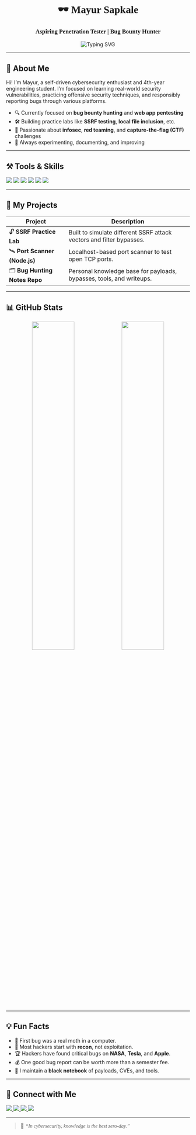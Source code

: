 <h1 align="center" style="font-family:Comic Sans MS;">🕶️ Mayur Sapkale</h1>
<h3 align="center" style="font-family:Comic Sans MS;">Aspiring Penetration Tester | Bug Bounty Hunter</h3>

<p align="center">
  <img src="https://readme-typing-svg.herokuapp.com?font=Comic+Sans+MS&size=22&pause=1000&color=37FF9D&center=true&vCenter=true&width=500&lines=Cybersecurity+Enthusiast;Bug+Bounty+Hunter;InfoSec+Learner;Red+Team+Wannabe" alt="Typing SVG" />
</p>

---

## 🧠 About Me

Hi! I’m Mayur, a self-driven cybersecurity enthusiast and 4th-year engineering student. I’m focused on learning real-world security vulnerabilities, practicing offensive security techniques, and responsibly reporting bugs through various platforms.

- 🔍 Currently focused on **bug bounty hunting** and **web app pentesting**
- 🛠️ Building practice labs like **SSRF testing**, **local file inclusion**, etc.
- 🎯 Passionate about **infosec**, **red teaming**, and **capture-the-flag (CTF)** challenges
- 🧪 Always experimenting, documenting, and improving

---

## ⚒️ Tools & Skills

<p align="left">
  <img src="https://skillicons.dev/icons?i=c,linux,bash,python,git" />
  <img src="https://img.shields.io/badge/Burp%20Suite-orange?logo=burpsuite&logoColor=white&style=for-the-badge" />
  <img src="https://img.shields.io/badge/Nmap-blue?logo=kalilinux&style=for-the-badge" />
  <img src="https://img.shields.io/badge/Recon--ng-darkgreen?style=for-the-badge" />
  <img src="https://img.shields.io/badge/Wireshark-1d3557?logo=wireshark&logoColor=white&style=for-the-badge" />
  <img src="https://img.shields.io/badge/AnyDesk-ec111a?logo=anydesk&logoColor=white&style=for-the-badge" />
</p>

---

## 🧪 My Projects

| Project | Description |
|--------|-------------|
| 🔓 **SSRF Practice Lab** | Built to simulate different SSRF attack vectors and filter bypasses. |
| 🛰️ **Port Scanner (Node.js)** | Localhost-based port scanner to test open TCP ports. |
| 🗂️ **Bug Hunting Notes Repo** | Personal knowledge base for payloads, bypasses, tools, and writeups. |

---

## 📊 GitHub Stats

<p align="center">
  <img src="https://github-readme-stats.vercel.app/api?username=M1yu3Xpl0rer22&show_icons=true&theme=tokyonight&hide_border=true" width="48%" />
  <img src="https://github-readme-streak-stats.herokuapp.com/?user=M1yu3Xpl0rer22&theme=tokyonight&hide_border=true" width="48%" />
</p>

---

## 💡 Fun Facts

- 🐞 First bug was a real moth in a computer.
- 🎯 Most hackers start with **recon**, not exploitation.
- 🏆 Hackers have found critical bugs on **NASA**, **Tesla**, and **Apple**.
- 💰 One good bug report can be worth more than a semester fee.
- 📖 I maintain a **black notebook** of payloads, CVEs, and tools.

---

## 🔗 Connect with Me

<p align="left">
  <a href="https://x.com/localhost12001" target="_blank">
    <img src="https://img.shields.io/badge/X-Twitter-black?style=for-the-badge&logo=twitter" />
  </a>
  <a href="https://www.linkedin.com/in/mayur-sapkale-72855b25b/" target="_blank">
    <img src="https://img.shields.io/badge/LinkedIn-blue?style=for-the-badge&logo=linkedin" />
  </a>
  <a href="mailto:mayursapakale9503@gmail.com">
    <img src="https://img.shields.io/badge/Email-DarkRed?style=for-the-badge&logo=gmail&logoColor=white" />
  </a>
  <a href="https://www.instagram.com/httpmayur/" target="_blank">
    <img src="https://img.shields.io/badge/Instagram-orange?style=for-the-badge&logo=instagram" />
  </a>
</p>

---

> 💬 <span style="font-family:Comic Sans MS;">*“In cybersecurity, knowledge is the best zero-day.”*</span>
